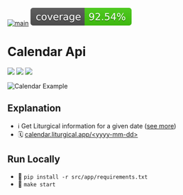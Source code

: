 [![main](https://github.com/liturgical-app/calendar-api/actions/workflows/main.yaml/badge.svg)](https://github.com/liturgical-app/calendar-api/actions/workflows/main.yaml)
<a><img src="./src/resources/coverage/coverage.svg"></a>

# Calendar Api
<a href="https://www.python.org/"><img src="https://img.shields.io/badge/python-414951?logo=python&logoColor=ffdd54"></a>
<a href="https://github.com/features/actions"><img src="https://img.shields.io/badge/github%20actions-%23414951.svg?logo=githubactions&logoColor=blue"></a>
<a href="https://render.com/"><img src="https://img.shields.io/badge/Render-%23414951.svg?logo=render&logoColor=green"></a>

<img alt="Calendar Example" width=600 src="https://github.com/liturgical-app/calendar-api/assets/34093915/173209bc-169b-4d2d-a61c-db47b3c809b9">

## Explanation
- ℹ️ Get Liturgical information for a given date ([see more](https://pypi.org/project/liturgical-calendar/))
- 🗓️ [calendar.liturgical.app/\<yyyy-mm-dd>](https://calendar.liturgical.app/today)

## Run Locally
- 🔧 `pip install -r src/app/requirements.txt`
- 🚀 `make start`